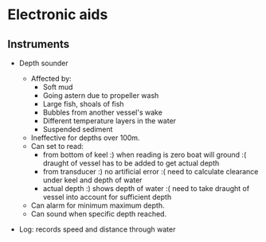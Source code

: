 # Electronic aids

## Instruments

- Depth sounder
  - Affected by:
    - Soft mud
    - Going astern due to propeller wash
    - Large fish, shoals of fish
    - Bubbles from another vessel's wake
    - Different temperature layers in the water
    - Suspended sediment
  - Ineffective for depths over 100m.
  - Can set to read:
    - from bottom of keel
      :) when reading is zero boat will ground
      :( draught of vessel has to be added to get actual depth
    - from transducer
      :) no artificial error
      :( need to calculate clearance under keel and depth of water
    - actual depth
      :) shows depth of water
      :( need to take draught of vessel into account for sufficient depth
  - Can alarm for minimum maximum depth.
  - Can sound when specific depth reached.

- Log: records speed and distance through water
